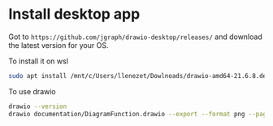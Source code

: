 # Install desktop app

Got to `https://github.com/jgraph/drawio-desktop/releases/` and download the latest version for your OS.

To install it on wsl

```bash
sudo apt install /mnt/c/Users/llenezet/Dowlnoads/drawio-amd64-21.6.8.deb
```

To use drawio

```bash
drawio --version
drawio documentation/DiagramFunction.drawio --export --format png --page-index 0 --output inst/figures/kinship2_diagram.png
```
